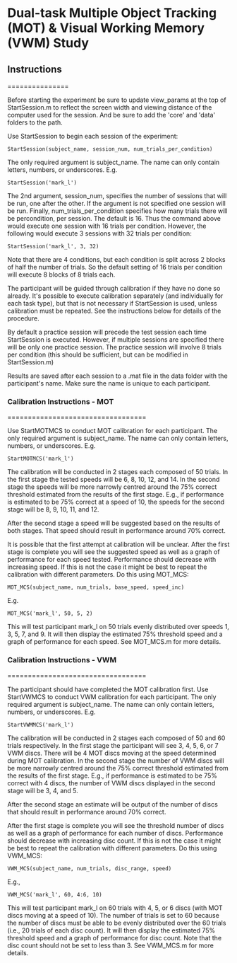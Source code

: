 # Dual-task Multiple Object Tracking (MOT) & Visual Working Memory (VWM) Study

## Instructions
===============

Before starting the experiment be sure to update view_params at the top of StartSession.m to reflect the screen width and viewing distance of the computer used for the session. And be sure to add the 'core' and 'data' folders to the path.

Use StartSession to begin each session of the experiment:

    StartSession(subject_name, session_num, num_trials_per_condition)

The only required argument is subject_name. The name can only contain letters, numbers, or underscores. E.g.

    StartSession('mark_l')

The 2nd argument, session_num, specifies the number of sessions that will be run, one after the other. If the argument is not specified one session will be run. Finally, num_trials_per_condition specifies how many trials there will be percondition, per session. The default is 16. Thus the command above would execute one session with 16 trials per condition. However, the following would execute 3 sessions with 32 trials per condition:

    StartSession('mark_l', 3, 32)

Note that there are 4 conditions, but each condition is split across 2 blocks of half the number of trials. So the default setting of 16 trials per condition will execute 8 blocks of 8 trials each.

The participant will be guided through calibration if they have no done so already. It's possible to execute calibration separately (and individually for each task type), but that is not necessary if StartSession is used, unless calibration must be repeated. See the instructions below for details of the procedure.

By default a practice session will precede the test session each time StartSession is executed. However, if multiple sessions are specified there will be only one practice session. The practice session will involve 8 trials per condition (this should be sufficient, but can be modified in StartSession.m)

Results are saved after each session to a .mat file in the data folder with the participant's name. Make sure the name is unique to each participant.

### Calibration Instructions - MOT
==================================

Use StartMOTMCS to conduct MOT calibration for each participant. The only required argument is subject_name. The name can only contain letters, numbers, or underscores. E.g.

    StartMOTMCS('mark_l')

The calibration will be conducted in 2 stages each composed of 50 trials. In the first stage the tested speeds will be 6, 8, 10, 12, and 14. In the second stage the speeds will be more narrowly centred around the 75% correct threshold estimated from the results of the first stage. E.g., if performance is estimated to be 75% correct at a speed of 10, the speeds for the second stage will be 8, 9, 10, 11, and 12. 

After the second stage a speed will be suggested based on the results of both stages. That speed should result in performance around 70% correct.

It is possible that the first attempt at calibration will be unclear. After the first stage is complete you will see the suggested speed as well as a graph of performance for each speed tested. Performance should decrease with increasing speed. If this is not the case it might be best to repeat the calibration with different parameters. Do this using MOT_MCS:

    MOT_MCS(subject_name, num_trials, base_speed, speed_inc)

E.g.

    MOT_MCS('mark_l', 50, 5, 2)

This will test participant mark_l on 50 trials evenly distributed over speeds 1, 3, 5, 7, and 9. It will then display the estimated 75% threshold speed and a graph of performance for each speed. See MOT_MCS.m for more details.

### Calibration Instructions - VWM
==================================

The participant should have completed the MOT calibration first. Use StartVWMCS to conduct VWM calibration for each participant. The only required argument is subject_name. The name can only contain letters, numbers, or underscores. E.g.

    StartVWMMCS('mark_l')

The calibration will be conducted in 2 stages each composed of 50 and 60 trials respectively. In the first stage the participant will see 3, 4, 5, 6, or 7 VWM discs. There will be 4 MOT discs moving at the speed determined during MOT calibration. In the second stage the number of VWM discs will be more narrowly centred around the 75% correct threshold estimated from the results of the first stage. E.g., if performance is estimated to be 75% correct with 4 discs, the number of VWM discs displayed in the second stage will be 3, 4, and 5. 

After the second stage an estimate will be output of the number of discs that should result in performance around 70% correct.

After the first stage is complete you will see the threshold number of discs as well as a graph of performance for each number of discs. Performance should decrease with increasing disc count. If this is not the case it might be best to repeat the calibration with different parameters. Do this using VWM_MCS:

    VWM_MCS(subject_name, num_trials, disc_range, speed)

E.g.,

    VWM_MCS('mark_l', 60, 4:6, 10)

This will test participant mark_l on 60 trials with 4, 5, or 6 discs (with MOT discs moving at a speed of 10). The number of trials is set to 60 because the number of discs must be able to be evenly distributed over the 60 trials (i.e., 20 trials of each disc count). It will then display the estimated 75% threshold speed and a graph of performance for disc count. Note that the disc count should not be set to less than 3. See VWM_MCS.m for more details.

